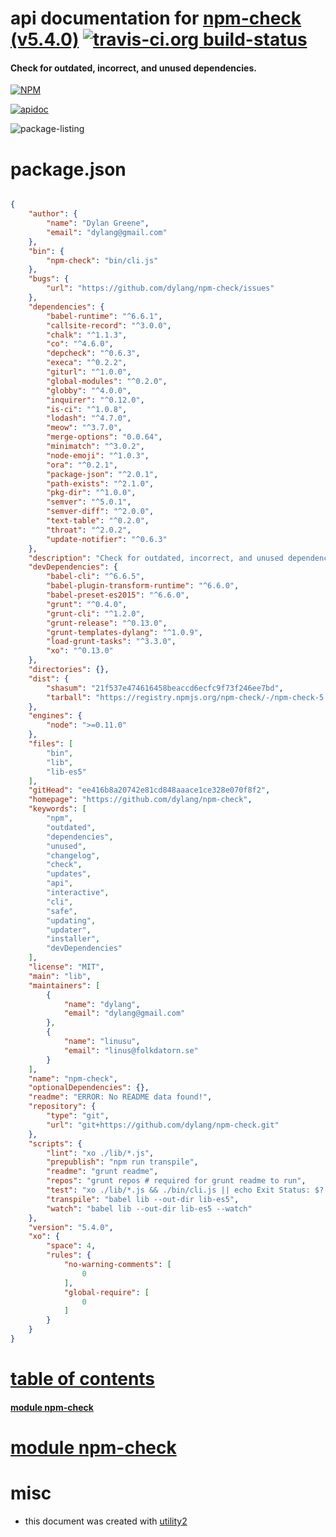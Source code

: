 # api documentation for  [npm-check (v5.4.0)](https://github.com/dylang/npm-check)  [![travis-ci.org build-status](https://api.travis-ci.org/npmdoc/node-npmdoc-npm-check.svg)](https://travis-ci.org/npmdoc/node-npmdoc-npm-check)
#### Check for outdated, incorrect, and unused dependencies.

[![NPM](https://nodei.co/npm/npm-check.png?downloads=true)](https://www.npmjs.com/package/npm-check)

[![apidoc](https://npmdoc.github.io/node-npmdoc-npm-check/build/screen-capture.buildNpmdoc.browser._2Fhome_2Ftravis_2Fbuild_2Fnpmdoc_2Fnode-npmdoc-npm_check_2Ftmp_2Fbuild_2Fapidoc.html.png)](https://npmdoc.github.io/node-npmdoc-npm-check/build..beta..travis-ci.org/apidoc.html)

![package-listing](https://npmdoc.github.io/node-npmdoc-npm-check/build/screen-capture.npmPackageListing.svg)



# package.json

```json

{
    "author": {
        "name": "Dylan Greene",
        "email": "dylang@gmail.com"
    },
    "bin": {
        "npm-check": "bin/cli.js"
    },
    "bugs": {
        "url": "https://github.com/dylang/npm-check/issues"
    },
    "dependencies": {
        "babel-runtime": "^6.6.1",
        "callsite-record": "^3.0.0",
        "chalk": "^1.1.3",
        "co": "^4.6.0",
        "depcheck": "^0.6.3",
        "execa": "^0.2.2",
        "giturl": "^1.0.0",
        "global-modules": "^0.2.0",
        "globby": "^4.0.0",
        "inquirer": "^0.12.0",
        "is-ci": "^1.0.8",
        "lodash": "^4.7.0",
        "meow": "^3.7.0",
        "merge-options": "0.0.64",
        "minimatch": "^3.0.2",
        "node-emoji": "^1.0.3",
        "ora": "^0.2.1",
        "package-json": "^2.0.1",
        "path-exists": "^2.1.0",
        "pkg-dir": "^1.0.0",
        "semver": "^5.0.1",
        "semver-diff": "^2.0.0",
        "text-table": "^0.2.0",
        "throat": "^2.0.2",
        "update-notifier": "^0.6.3"
    },
    "description": "Check for outdated, incorrect, and unused dependencies.",
    "devDependencies": {
        "babel-cli": "^6.6.5",
        "babel-plugin-transform-runtime": "^6.6.0",
        "babel-preset-es2015": "^6.6.0",
        "grunt": "^0.4.0",
        "grunt-cli": "^1.2.0",
        "grunt-release": "^0.13.0",
        "grunt-templates-dylang": "^1.0.9",
        "load-grunt-tasks": "^3.3.0",
        "xo": "^0.13.0"
    },
    "directories": {},
    "dist": {
        "shasum": "21f537e474616458beaccd6ecfc9f73f246ee7bd",
        "tarball": "https://registry.npmjs.org/npm-check/-/npm-check-5.4.0.tgz"
    },
    "engines": {
        "node": ">=0.11.0"
    },
    "files": [
        "bin",
        "lib",
        "lib-es5"
    ],
    "gitHead": "ee416b8a20742e81cd848aaace1ce328e070f8f2",
    "homepage": "https://github.com/dylang/npm-check",
    "keywords": [
        "npm",
        "outdated",
        "dependencies",
        "unused",
        "changelog",
        "check",
        "updates",
        "api",
        "interactive",
        "cli",
        "safe",
        "updating",
        "updater",
        "installer",
        "devDependencies"
    ],
    "license": "MIT",
    "main": "lib",
    "maintainers": [
        {
            "name": "dylang",
            "email": "dylang@gmail.com"
        },
        {
            "name": "linusu",
            "email": "linus@folkdatorn.se"
        }
    ],
    "name": "npm-check",
    "optionalDependencies": {},
    "readme": "ERROR: No README data found!",
    "repository": {
        "type": "git",
        "url": "git+https://github.com/dylang/npm-check.git"
    },
    "scripts": {
        "lint": "xo ./lib/*.js",
        "prepublish": "npm run transpile",
        "readme": "grunt readme",
        "repos": "grunt repos # required for grunt readme to run",
        "test": "xo ./lib/*.js && ./bin/cli.js || echo Exit Status: $?.",
        "transpile": "babel lib --out-dir lib-es5",
        "watch": "babel lib --out-dir lib-es5 --watch"
    },
    "version": "5.4.0",
    "xo": {
        "space": 4,
        "rules": {
            "no-warning-comments": [
                0
            ],
            "global-require": [
                0
            ]
        }
    }
}
```



# <a name="apidoc.tableOfContents"></a>[table of contents](#apidoc.tableOfContents)

#### [module npm-check](#apidoc.module.npm-check)



# <a name="apidoc.module.npm-check"></a>[module npm-check](#apidoc.module.npm-check)



# misc
- this document was created with [utility2](https://github.com/kaizhu256/node-utility2)
